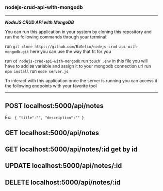 ### nodejs-crud-api-with-mongodb

---

**_NodeJS CRUD API with MongoDB_**

You can run this application in your system by cloning this repository and run the following commands through your terminal:

run `git clone https://github.com/BiGelio/nodejs-crud-api-with-mongodb.git` here you can use the way that fit for you

run `cd nodejs-crud-api-with-mongodb`
run `touch .env` in this file you will have to add `DB` variable and assign it to your mongodb connection url
run `npm install`
run `node server.js`

To interact with this application once the server is running you can access it the following endpoints with your favorite tool

---

## POST localhost:5000/api/notes

Ex: ` { "title":"", "description":"" }`

## GET localhost:5000/api/notes

## GET localhost:5000/api/notes/:id get by id

## UPDATE localhost:5000/api/notes/:id

## DELETE localhost:5000/api/notes/:id

